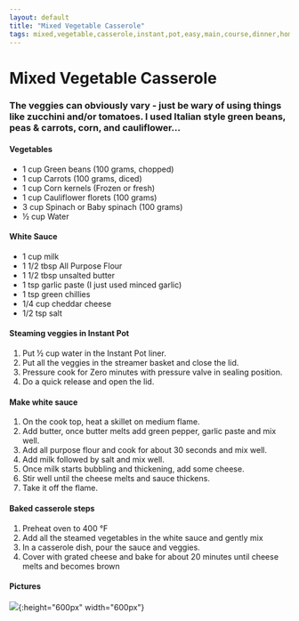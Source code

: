 ```yaml
---
layout: default
title: "Mixed Vegetable Casserole"
tags: mixed,vegetable,casserole,instant,pot,easy,main,course,dinner,homemade,craig,willett
---
```

# Mixed Vegetable Casserole

### The veggies can obviously vary - just be wary of using things like zucchini and/or tomatoes.  I used Italian style green beans, peas & carrots, corn, and cauliflower...

#### Vegetables
- 1 cup Green beans (100 grams, chopped)
- 1 cup Carrots (100 grams, diced)
- 1 cup Corn kernels (Frozen or fresh)
- 1 cup Cauliflower florets (100 grams)
- 3 cup Spinach or Baby spinach (100 grams)
- ½ cup Water

#### White Sauce
- 1 cup milk
- 1 1/2 tbsp All Purpose Flour
- 1 1/2 tbsp unsalted butter
- 1 tsp garlic paste (I just used minced garlic)
- 1 tsp green chillies
- 1/4 cup cheddar cheese
- 1/2 tsp salt

#### Steaming veggies in Instant Pot
1. Put ½ cup water in the Instant Pot liner.
2. Put all the veggies in the streamer basket and close the lid.
3. Pressure cook for Zero minutes with pressure valve in sealing position.
4. Do a quick release and open the lid.

#### Make white sauce
1. On the cook top, heat a skillet on medium flame.
2. Add butter, once butter melts add green pepper, garlic paste and mix well.
3. Add all purpose flour and cook for about 30 seconds and mix well.
4. Add milk followed by salt and mix well.
5. Once milk starts bubbling and thickening, add some cheese.
6. Stir well until the cheese melts and sauce thickens.
7. Take it off the flame.

#### Baked casserole steps
1. Preheat oven to 400 °F
2. Add all the steamed vegetables in the white sauce and gently mix
3. In a casserole dish, pour the sauce and veggies.
4. Cover with grated cheese and bake for about 20 minutes until cheese melts and becomes brown

#### Pictures
![]({{site.github.url}}/MainDishes/Images/MixedVegetableCasserole.jpeg){:height="600px" width="600px"}